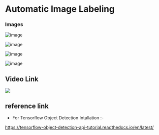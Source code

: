 # Automatic Image Labeling

### Images

![image](https://github.com/aayushrai/Auto_Image_Labeling/blob/master/image/4.png)

![image](https://github.com/aayushrai/Auto_Image_Labeling/blob/master/image/3.png)

![image](https://github.com/aayushrai/Auto_Image_Labeling/blob/master/image/2.png)

![image](https://github.com/aayushrai/Auto_Image_Labeling/blob/master/image/1.png)


## Video Link
[![](http://img.youtube.com/vi/-_l3ULP40Sg/0.jpg)](http://www.youtube.com/watch?v=-_l3ULP40Sg "")

## reference link

* For Tensorflow Object Detection Intallation :-

https://tensorflow-object-detection-api-tutorial.readthedocs.io/en/latest/



